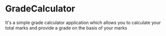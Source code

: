 # GradeCalculator
It's a simple grade calculator application which allows you to calculate your total marks and provide a grade on the basis of your marks
